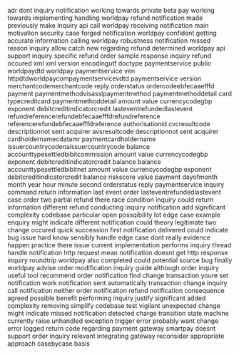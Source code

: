 adr dont inquiry notification working towards private beta pay working towards implementing handling worldpay refund notification made previously make inquiry api call worldpay receiving notification main motivation security case forged notification worldpay confident getting accurate information calling worldpay robustness notification missed reason inquiry allow catch new regarding refund determined worldpay api support inquiry specific refund order sample response inquiry refund occured xml xml version encodingutf doctype paymentservice public worldpaydtd worldpay paymentservice ven httpdtdworldpaycompaymentservicevdtd paymentservice version merchantcodemerchantcode reply orderstatus ordercodeebfecaaefffd payment paymentmethodvisasslpaymentmethod paymentmethoddetail card typecreditcard paymentmethoddetail amount value currencycodegbp exponent debitcreditindicatorcredit lasteventrefundedlastevent refundreferencerefundebfecaaefffdrefundreference referencerefundebfecaaefffdreference authorisationid cvcresultcode descriptionnot sent acquirer avsresultcode descriptionnot sent acquirer cardholdernamecdatamr paymentcardholdername issuercountrycodenaissuercountrycode balance accounttypesettledbibitcommission amount value currencycodegbp exponent debitcreditindicatorcredit balance balance accounttypesettledbibitnet amount value currencycodegbp exponent debitcreditindicatorcredit balance riskscore value payment dayofmonth month year hour minute second orderstatus reply paymentservice inquiry command return information last event order lasteventrefundedlastevent case order two partial refund there race condition inquiry could return information different refund conducting inquiry notification add significant complexity codebase particular open possqibility lot edge case example enquiry might indicate different notification could theory legitimate two change occured quick succession first notification delivered could indicate bug issue hard know sensibly handle edge case dont really evidence happen practice there issue current implementation performs inquiry thread handle notification http request mean notification doesnt get http response inquiry roundtrip worldpay also completed could potential source bug finally worldpay advise order modification inquiry guide although order inquiry useful tool recommend order notification find change transaction youre set notification work notification sent automatically transaction change inquiry call notification neither order notification refund notification consequence agreed possible benefit performing inquiry justify significant added complexity removing simplify codebase test vigilant unexpected change might indicate missed notification detected charge transition state machine currently raise unhandled exception trigger error probably want change error logged return code regarding payment gateway smartpay doesnt support order inquiry relevant integrating gateway reconsider appropriate approach casebycase basis